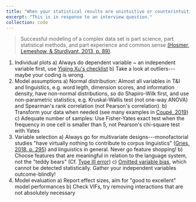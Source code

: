 ```yaml
---
title: "When your statistical results are unintuitive or counterintuitive"
excerpt: "This is in response to an interview question."
collection: code
---
```



> Successful modeling of a complex data set is part science, part statistical methods, and part experience and common sense [(Hosmer, Lemeshow, & Sturdivant, 2013, p. 89)](https://www.wiley.com/en-us/Applied+Logistic+Regression,+3rd+Edition-p-9780470582473).

 1. Individual plots
    a) Always do dependent variable ~ an independent variable first, use [Yiqing Xu's checklist](https://yiqingxu.org/public/checklist.pdf)
    b) Take a look at outliers---maybe your coding is wrong.
 3. Model assumptions
    a)  Normal distribution: Almost all variables in T&I and linguistics, e.g. word legth, dimension scores, and information density, have non-normal distributions, so do Shapiro-Wilk first, and use non-parametric statistics, e.g. Kruskal-Wallis test (not one-way ANOVA) and Spearman's rank correlation (not Pearson's correlation).
    b) Transform your data when needed (see many examples in [Coupé, 2019](https://www.frontiersin.org/articles/10.3389/fpsyg.2018.00513/full))
    c) Adequate number of samples: Use Fisher-Yates exact test when the frequency in one cell is smaller than 5, not Pearson's chi-square test with Yates
 4. Variable selection
    a) Always go for multivariate designs---monofactorial studies "have virtually nothing to contribute to corpus linguistics" ([Gries, 2018, p. 295](https://benjamins.com/catalog/jsls.00005.gri)) and linguistics in general. Never go feature shopping! 
    b) Choose features that are meaningful in relation to the language system, not the "teddy bears" (Cf. [Type III error](http://web.stanford.edu/group/bps/cgi-bin/wordpress/wp-content/uploads/2015/06/Tate.pdf)) 
    c) [Omitted variable bias](https://stats.stackexchange.com/questions/157159/logistic-regression-results-coefficients-counterintuitive), which cannot be detected statistically. Gather your independent variables outcome-blindly!  
 5. Model evaluation
    a) Report effect sizes, aim for "good to excellent" model performances 
    b) Check VIFs, try removing interactions that are not absolutely necessary
    

